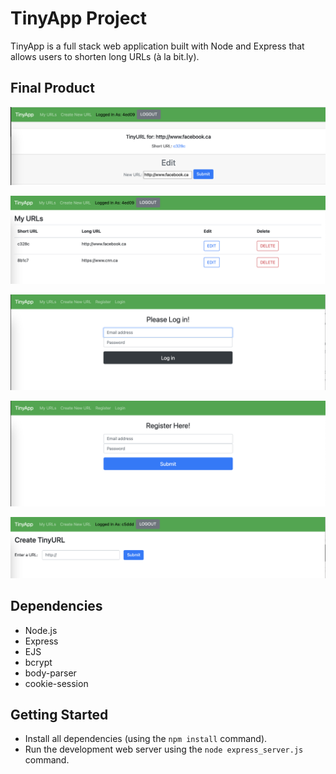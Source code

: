 # TinyApp Project

TinyApp is a full stack web application built with Node and Express that allows users to shorten long URLs (à la bit.ly).

## Final Product

!["screenshot description"](./reletives/1.PNG)

!["screenshot description"](./reletives/2.PNG)

!["screenshot description"](./reletives/3.PNG)

!["screenshot description"](./reletives/4.PNG)

!["screenshot description"](./reletives/5.PNG)



## Dependencies

- Node.js
- Express
- EJS
- bcrypt
- body-parser
- cookie-session

## Getting Started

- Install all dependencies (using the `npm install` command).
- Run the development web server using the `node express_server.js` command.

